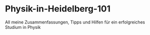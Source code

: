 # Physik-in-Heidelberg-101
All meine Zusammenfassungen, Tipps und Hilfen für ein erfolgreiches Studium in Physik
